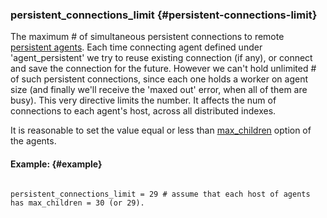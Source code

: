 ### persistent_connections_limit {#persistent-connections-limit}

The maximum # of simultaneous persistent connections to remote [persistent agents](../../index_configuration_options/agentpersistent.md). Each time connecting agent defined under &#039;agent_persistent&#039; we try to reuse existing connection (if any), or connect and save the connection for the future. However we can&#039;t hold unlimited # of such persistent connections, since each one holds a worker on agent size (and finally we&#039;ll receive the &#039;maxed out&#039; error, when all of them are busy). This very directive limits the number. It affects the num of connections to each agent&#039;s host, across all distributed indexes.

It is reasonable to set the value equal or less than [max_children](../../searchd_program_configuration_options/maxchildren.md) option of the agents.

#### Example: {#example}

```

persistent_connections_limit = 29 # assume that each host of agents has max_children = 30 (or 29).

```